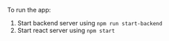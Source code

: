 To run the app:

1. Start backend server using `npm run start-backend`
2. Start react server using `npm start`